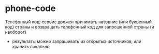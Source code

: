 # phone-code
Телефонный код: сервис должен принимать название (или буквенный код) страны и возвращать телефонный код для запрошенной страны (и наоборот)
* результаты можно запрашивать из открытых источников, или хранить локально
